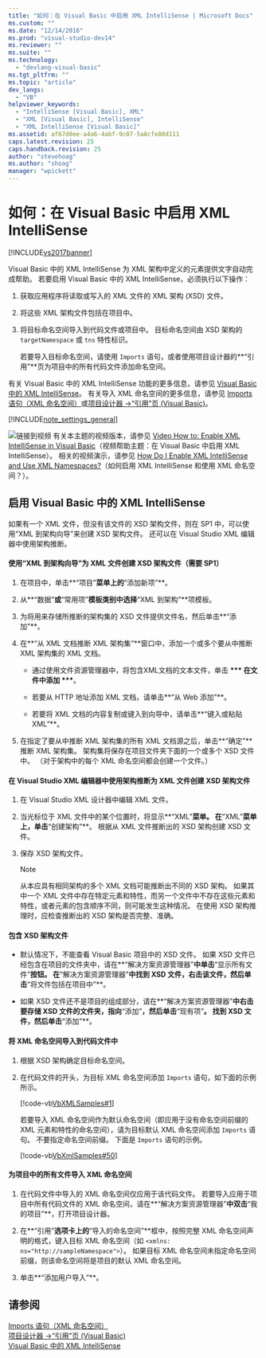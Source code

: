 ```yaml
---
title: "如何：在 Visual Basic 中启用 XML IntelliSense | Microsoft Docs"
ms.custom: ""
ms.date: "12/14/2016"
ms.prod: "visual-studio-dev14"
ms.reviewer: ""
ms.suite: ""
ms.technology: 
  - "devlang-visual-basic"
ms.tgt_pltfrm: ""
ms.topic: "article"
dev_langs: 
  - "VB"
helpviewer_keywords: 
  - "IntelliSense [Visual Basic], XML"
  - "XML [Visual Basic], IntelliSense"
  - "XML IntelliSense [Visual Basic]"
ms.assetid: af67d0ee-a4a6-4abf-9c07-5a8cfe80d111
caps.latest.revision: 25
caps.handback.revision: 25
author: "stevehoag"
ms.author: "shoag"
manager: "wpickett"
---
```

# 如何：在 Visual Basic 中启用 XML IntelliSense
[!INCLUDE[vs2017banner](../../../../csharp/includes/vs2017banner.md)]

Visual Basic 中的 XML IntelliSense 为 XML 架构中定义的元素提供文字自动完成帮助。  若要启用 Visual Basic 中的 XML IntelliSense，必须执行以下操作：  
  
1.  获取应用程序将读取或写入的 XML 文件的 XML 架构 \(XSD\) 文件。  
  
2.  将这些 XML 架构文件包括在项目中。  
  
3.  将目标命名空间导入到代码文件或项目中。  目标命名空间由 XSD 架构的 `targetNamespace` 或 `tns` 特性标识。  
  
     若要导入目标命名空间，请使用 `Imports` 语句，或者使用项目设计器的**“引用”**页为项目中的所有代码文件添加命名空间。  
  
 有关 Visual Basic 中的 XML IntelliSense 功能的更多信息，请参见 [Visual Basic 中的 XML IntelliSense](../../../../visual-basic/programming-guide/language-features/xml/xml-intellisense.md)。  有关导入 XML 命名空间的更多信息，请参见 [Imports 语句（XML 命名空间）](../../../../visual-basic/language-reference/statements/imports-statement-xml-namespace.md)或[项目设计器 \-\>“引用”页 \(Visual Basic\)](/visual-studio/ide/reference/references-page-project-designer-visual-basic)。  
  
 [!INCLUDE[note_settings_general](../../../../csharp/language-reference/compiler-messages/includes/note_settings_general_md.md)]  
  
 ![链接到视频](../../../../csharp/programming-guide/concepts/linq/media/playvideo.png "PlayVideo") 有关本主题的视频版本，请参见 [Video How to: Enable XML IntelliSense in Visual Basic](http://go.microsoft.com/fwlink/?LinkId=102466)（视频帮助主题：在 Visual Basic 中启用 XML IntelliSense）。  相关的视频演示，请参见 [How Do I Enable XML IntelliSense and Use XML Namespaces?](http://go.microsoft.com/fwlink/?LinkId=143035)（如何启用 XML IntelliSense 和使用 XML 命名空间？）。  
  
## 启用 Visual Basic 中的 XML IntelliSense  
 如果有一个 XML 文件，但没有该文件的 XSD 架构文件，则在 SP1 中，可以使用“XML 到架构向导”来创建 XSD 架构文件。  还可以在 Visual Studio XML 编辑器中使用架构推断。  
  
#### 使用“XML 到架构向导”为 XML 文件创建 XSD 架构文件（需要 SP1）  
  
1.  在项目中，单击**“项目”**菜单上的**“添加新项”**。  
  
2.  从**“数据”**或**“常用项”**模板类别中选择**“XML 到架构”**项模板。  
  
3.  为将用来存储所推断的架构集的 XSD 文件提供文件名，然后单击**“添加”**。  
  
4.  在**“从 XML 文档推断 XML 架构集”**窗口中，添加一个或多个要从中推断 XML 架构集的 XML 文档。  
  
    -   通过使用文件资源管理器中，将包含XML文档的文本文件，单击 **\*\*\* 在文件中添加 \*\*\***。  
  
    -   若要从 HTTP 地址添加 XML 文档，请单击**“从 Web 添加”**。  
  
    -   若要将 XML 文档的内容复制或键入到向导中，请单击**“键入或粘贴 XML”**。  
  
5.  在指定了要从中推断 XML 架构集的所有 XML 文档源之后，单击**“确定”**推断 XML 架构集。  架构集将保存在项目文件夹下面的一个或多个 XSD 文件中。  （对于架构中的每个 XML 命名空间都会创建一个文件。）  
  
#### 在 Visual Studio XML 编辑器中使用架构推断为 XML 文件创建 XSD 架构文件  
  
1.  在 Visual Studio XML 设计器中编辑 XML 文件。  
  
2.  当光标位于 XML 文件中的某个位置时，将显示**“XML”**菜单。  在**“XML”**菜单上，单击**“创建架构”**。  根据从 XML 文件推断出的 XSD 架构创建 XSD 文件。  
  
3.  保存 XSD 架构文件。  
  
    > [!NOTE]
    >  从本应具有相同架构的多个 XML 文档可能推断出不同的 XSD 架构。  如果其中一个 XML 文件中存在特定元素和特性，而另一个文件中不存在这些元素和特性，或者元素的包含顺序不同，则可能发生这种情况。  在使用 XSD 架构推理时，应检查推断出的 XSD 架构是否完整、准确。  
  
#### 包含 XSD 架构文件  
  
-   默认情况下，不能查看 Visual Basic 项目中的 XSD 文件。  如果 XSD 文件已经包含在项目的文件夹中，请在**“解决方案资源管理器”**中单击**“显示所有文件”**按钮。  在**“解决方案资源管理器”**中找到 XSD 文件，右击该文件，然后单击**“将文件包括在项目中”**。  
  
-   如果 XSD 文件还不是项目的组成部分，请在**“解决方案资源管理器”**中右击要存储 XSD 文件的文件夹，指向**“添加”**，然后单击**“现有项”**。  找到 XSD 文件，然后单击**“添加”**。  
  
#### 将 XML 命名空间导入到代码文件中  
  
1.  根据 XSD 架构确定目标命名空间。  
  
2.  在代码文件的开头，为目标 XML 命名空间添加 `Imports` 语句，如下面的示例所示。  
  
     [!code-vb[VbXMLSamples#1](../../../../visual-basic/language-reference/operators/codesnippet/VisualBasic/how-to-enable-xml-intellisense_1.vb)]  
  
     若要导入 XML 命名空间作为默认命名空间（即应用于没有命名空间前缀的 XML 元素和特性的命名空间），请为目标默认 XML 命名空间添加 `Imports` 语句。  不要指定命名空间前缀。  下面是 `Imports` 语句的示例。  
  
     [!code-vb[VbXmlSamples#50](../../../../visual-basic/language-reference/operators/codesnippet/VisualBasic/how-to-enable-xml-intellisense_2.vb)]  
  
#### 为项目中的所有文件导入 XML 命名空间  
  
1.  在代码文件中导入的 XML 命名空间仅应用于该代码文件。  若要导入应用于项目中所有代码文件的 XML 命名空间，请在**“解决方案资源管理器”**中双击**“我的项目”**，打开项目设计器。  
  
2.  在**“引用”**选项卡上的**“导入的命名空间”**框中，按照完整 XML 命名空间声明的格式，键入目标 XML 命名空间（如 `<xmlns: ns="http://sampleNamespace">`）。  如果目标 XML 命名空间未指定命名空间前缀，则该命名空间将是项目的默认 XML 命名空间。  
  
3.  单击**“添加用户导入”**。  
  
## 请参阅  
 [Imports 语句（XML 命名空间）](../../../../visual-basic/language-reference/statements/imports-statement-xml-namespace.md)   
 [项目设计器 \-\>“引用”页 \(Visual Basic\)](/visual-studio/ide/reference/references-page-project-designer-visual-basic)   
 [Visual Basic 中的 XML IntelliSense](../../../../visual-basic/programming-guide/language-features/xml/xml-intellisense.md)